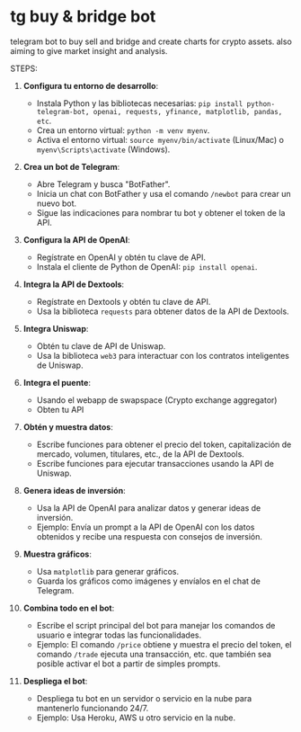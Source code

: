 # tg buy & bridge bot

 telegram bot to buy sell and bridge and create charts for crypto assets.
 also aiming to give market insight and analysis.

STEPS:

1. **Configura tu entorno de desarrollo**:
    - Instala Python y las bibliotecas necesarias: `pip install python-telegram-bot, openai, requests, yfinance, matplotlib, pandas, etc`.
    - Crea un entorno virtual: `python -m venv myenv`.
    - Activa el entorno virtual: `source myenv/bin/activate` (Linux/Mac) o `myenv\Scripts\activate` (Windows).

2. **Crea un bot de Telegram**:
    - Abre Telegram y busca "BotFather".
    - Inicia un chat con BotFather y usa el comando `/newbot` para crear un nuevo bot.
    - Sigue las indicaciones para nombrar tu bot y obtener el token de la API.

3. **Configura la API de OpenAI**:
    - Regístrate en OpenAI y obtén tu clave de API.
    - Instala el cliente de Python de OpenAI: `pip install openai`.

4. **Integra la API de Dextools**:
    - Regístrate en Dextools y obtén tu clave de API.
    - Usa la biblioteca `requests` para obtener datos de la API de Dextools.

5. **Integra Uniswap**:
    - Obtén tu clave de API de Uniswap.
    - Usa la biblioteca `web3` para interactuar con los contratos inteligentes de Uniswap.

6. **Integra el puente**:
    - Usando el webapp de swapspace (Crypto exchange aggregator)
    - Obten tu API

7. **Obtén y muestra datos**:
    - Escribe funciones para obtener el precio del token, capitalización de mercado, volumen, titulares, etc., de la API de Dextools.
    - Escribe funciones para ejecutar transacciones usando la API de Uniswap.

8. **Genera ideas de inversión**:
    - Usa la API de OpenAI para analizar datos y generar ideas de inversión.
    - Ejemplo: Envía un prompt a la API de OpenAI con los datos obtenidos y recibe una respuesta con consejos de inversión.

9. **Muestra gráficos**:
    - Usa `matplotlib` para generar gráficos.
    - Guarda los gráficos como imágenes y envíalos en el chat de Telegram.

10. **Combina todo en el bot**:
    - Escribe el script principal del bot para manejar los comandos de usuario e integrar todas las funcionalidades.
    - Ejemplo: El comando `/price` obtiene y muestra el precio del token, el comando `/trade` ejecuta una transacción, etc. que también
     sea posible activar el bot a partir de simples prompts.

11. **Despliega el bot**:
    - Despliega tu bot en un servidor o servicio en la nube para mantenerlo funcionando 24/7.
    - Ejemplo: Usa Heroku, AWS u otro servicio en la nube.
